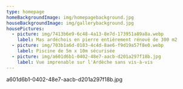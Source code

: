 ```yaml
---
type: homepage
homeBackgroundImage: img/homepagebackground.jpg
houseBackgroundImage: img/gallerybackground.jpg
housePictures:
  - picture: img/7413b6e9-6c48-4a13-8e7d-173951a89a8a.webp
    label: Mas ardéchois en pierre entièrement rénové de 300 m2
  - picture: img/703b1a6d-0183-4c4d-8ae6-f9d19a57f8e0.webp
    label: Piscine de 5m x 10m sécurisée
  - picture: img/a601d6b1-0402-48e7-aacb-d201a297f18b.jpg
    label: Vue imprenable sur l'Ardèche sans vis-à-vis
---
```


a601d6b1-0402-48e7-aacb-d201a297f18b.jpg